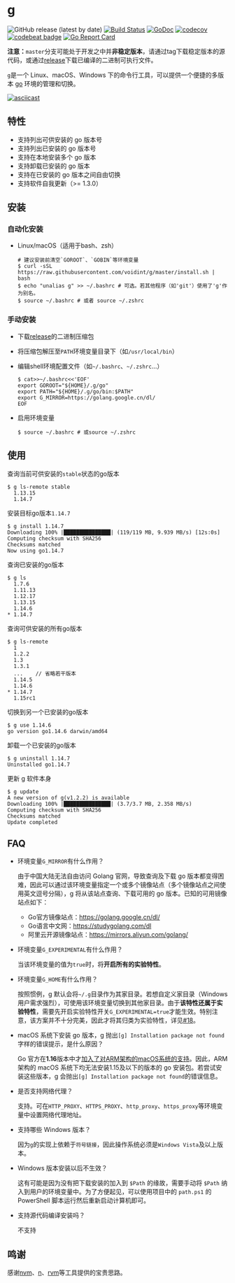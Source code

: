 # g
![GitHub release (latest by date)](https://img.shields.io/github/v/release/voidint/g)
[![Build Status](https://travis-ci.org/voidint/g.svg?branch=master)](https://travis-ci.org/voidint/g)
[![GoDoc](https://godoc.org/github.com/voidint/g?status.svg)](https://godoc.org/github.com/voidint/g)
[![codecov](https://codecov.io/gh/voidint/g/branch/master/graph/badge.svg)](https://codecov.io/gh/voidint/g)
[![codebeat badge](https://codebeat.co/badges/0b4bf243-95da-444c-b163-6cb8a35d1f8d)](https://codebeat.co/projects/github-com-voidint-g-master)
[![Go Report Card](https://goreportcard.com/badge/github.com/voidint/g)](https://goreportcard.com/report/github.com/voidint/g)

**注意：**`master`分支可能处于开发之中并**非稳定版本**，请通过tag下载稳定版本的源代码，或通过[release](https://github.com/voidint/g/releases)下载已编译的二进制可执行文件。


`g`是一个 Linux、macOS、Windows 下的命令行工具，可以提供一个便捷的多版本 [go](https://golang.org/) 环境的管理和切换。

[![asciicast](https://asciinema.org/a/356685.svg)](https://asciinema.org/a/356685)

## 特性
- 支持列出可供安装的 go 版本号
- 支持列出已安装的 go 版本号
- 支持在本地安装多个 go 版本
- 支持卸载已安装的 go 版本
- 支持在已安装的 go 版本之间自由切换
- 支持软件自我更新（>= 1.3.0）

## 安装
### 自动化安装
- Linux/macOS（适用于bash、zsh）

    ```shell
    # 建议安装前清空`GOROOT`、`GOBIN`等环境变量
    $ curl -sSL https://raw.githubusercontent.com/voidint/g/master/install.sh | bash
    $ echo "unalias g" >> ~/.bashrc # 可选。若其他程序（如'git'）使用了'g'作为别名。
    $ source ~/.bashrc # 或者 source ~/.zshrc
    ```

### 手动安装
- 下载[release](https://github.com/voidint/g/releases)的二进制压缩包
- 将压缩包解压至`PATH`环境变量目录下（如`/usr/local/bin`）
- 编辑shell环境配置文件（如`~/.bashrc`、`~/.zshrc`...）

    ```shell
    $ cat>>~/.bashrc<<'EOF'
    export GOROOT="${HOME}/.g/go"
    export PATH="${HOME}/.g/go/bin:$PATH"
    export G_MIRROR=https://golang.google.cn/dl/
    EOF
    ```
- 启用环境变量
    ```shell
    $ source ~/.bashrc # 或source ~/.zshrc
    ```

## 使用
查询当前可供安装的`stable`状态的go版本

```shell
$ g ls-remote stable
  1.13.15
  1.14.7
```

安装目标go版本`1.14.7`

```shell
$ g install 1.14.7
Downloading 100% |███████████████| (119/119 MB, 9.939 MB/s) [12s:0s]
Computing checksum with SHA256
Checksums matched
Now using go1.14.7
```


查询已安装的go版本

```shell
$ g ls
  1.7.6
  1.11.13
  1.12.17
  1.13.15
  1.14.6
* 1.14.7
```

查询可供安装的所有go版本

```shell
$ g ls-remote
  1
  1.2.2
  1.3
  1.3.1
  ...    // 省略若干版本
  1.14.5
  1.14.6
* 1.14.7
  1.15rc1
```


切换到另一个已安装的go版本

```shell
$ g use 1.14.6
go version go1.14.6 darwin/amd64
```

卸载一个已安装的go版本

```shell
$ g uninstall 1.14.7
Uninstalled go1.14.7
```

更新 g 软件本身

```shell
$ g update
A new version of g(v1.2.2) is available
Downloading 100% |███████████████| (3.7/3.7 MB, 2.358 MB/s)
Computing checksum with SHA256
Checksums matched
Update completed
```

## FAQ
- 环境变量`G_MIRROR`有什么作用？

    由于中国大陆无法自由访问 Golang 官网，导致查询及下载 go 版本都变得困难，因此可以通过该环境变量指定一个或多个镜像站点（多个镜像站点之间使用英文逗号分隔），g 将从该站点查询、下载可用的 go 版本。已知的可用镜像站点如下：
    - Go官方镜像站点：https://golang.google.cn/dl/
    - Go语言中文网：https://studygolang.com/dl
    - 阿里云开源镜像站点：https://mirrors.aliyun.com/golang/
    
- 环境变量`G_EXPERIMENTAL`有什么作用？

    当该环境变量的值为`true`时，将**开启所有的实验特性**。

- 环境变量`G_HOME`有什么作用？

    按照惯例，g 默认会将`~/.g`目录作为其家目录。若想自定义家目录（Windows 用户需求强烈），可使用该环境变量切换到其他家目录。由于**该特性还属于实验特性**，需要先开启实验特性开关`G_EXPERIMENTAL=true`才能生效。特别注意，该方案并不十分完美，因此才将其归类为实验特性，详见[#18](https://github.com/voidint/g/issues/18)。

- macOS 系统下安装 go 版本，g 抛出`[g] Installation package not found`字样的错误提示，是什么原因？

    Go 官方在**1.16**版本中才[加入了对ARM架构的macOS系统的支持](https://go.dev/doc/go1.16#darwin)。因此，ARM 架构的 macOS 系统下均无法安装1.15及以下的版本的 go 安装包。若尝试安装这些版本，g 会抛出`[g] Installation package not found`的错误信息。

- 是否支持网络代理？

    支持。可在`HTTP_PROXY`、`HTTPS_PROXY`、`http_proxy`、`https_proxy`等环境变量中设置网络代理地址。

- 支持哪些 Windows 版本？

    因为`g`的实现上依赖于`符号链接`，因此操作系统必须是`Windows Vista`及以上版本。

- Windows 版本安装以后不生效？

    这有可能是因为没有把下载安装的加入到 `$Path` 的缘故，需要手动将 `$Path` 纳入到用户的环境变量中。为了方便起见，可以使用项目中的 `path.ps1` 的 PowerShell 脚本运行然后重新启动计算机即可。

- 支持源代码编译安装吗？

    不支持


## 鸣谢
感谢[nvm](https://github.com/nvm-sh/nvm)、[n](https://github.com/tj/n)、[rvm](https://github.com/rvm/rvm)等工具提供的宝贵思路。
